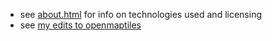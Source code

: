 * see [about.html](https://cyclemap.us/about.html) for info on technologies used and licensing
* see [my edits to openmaptiles](https://github.com/cyclemap/openmaptiles-cycle/)

